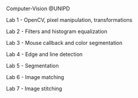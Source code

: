 Computer-Vision @UNIPD

Lab 1 - OpenCV, pixel manipulation, transformations

Lab 2 - Filters and histogram equalization

Lab 3 - Mouse callback and color segmentation

Lab 4 - Edge and line detection

Lab 5 - Segmentation

Lab 6 - Image matching

Lab 7 - Image stitching
